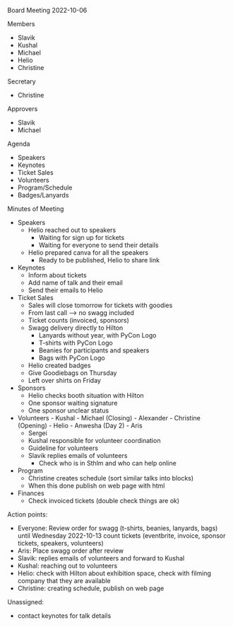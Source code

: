 Board Meeting 2022-10-06

Members
* Slavik
* Kushal
* Michael
* Helio
* Christine

Secretary
* Christine

Approvers
* Slavik
* Michael

Agenda
* Speakers 
* Keynotes
* Ticket Sales
* Volunteers
* Program/Schedule
* Badges/Lanyards

Minutes of Meeting
- Speakers
    - Helio reached out to speakers 
        - Waiting for sign up for tickets
        - Waiting for everyone to send their details
    - Helio prepared canva for all the speakers
        - Ready to be published, Helio to share link
- Keynotes
    - Inform about tickets
    - Add name of talk and their email
    - Send their emails to Helio
- Ticket Sales 
    - Sales will close tomorrow for tickets with goodies
    - From last call --> no swagg included
    - Ticket counts (invoiced, sponsors)
    - Swagg delivery directly to Hilton
        - Lanyards without year, with PyCon Logo
        - T-shirts with PyCon Logo
        - Beanies for participants and speakers
        - Bags with PyCon Logo
    - Helio created badges
    - Give Goodiebags on Thursday
    - Left over shirts on Friday
- Sponsors
    - Helio checks booth situation with Hilton
    - One sponsor waiting signature
    - One sponsor unclear status
- Volunteers
        - Kushal
        - Michael (Closing) 
        - Alexander
        - Christine (Opening)
        - Helio
        - Anwesha (Day 2)
        - Aris
    - Sergei 
    - Kushal responsible for volunteer coordination
    - Guideline for volunteers
    - Slavik replies emails of volunteers 
        - Check who is in Sthlm and who can help online
- Program
    - Christine creates schedule (sort similar talks into blocks)
    - When this done publish on web page with html
- Finances
    - Check invoiced tickets (double check things are ok) 


Action points: 
- Everyone: Review order for swagg (t-shirts, beanies, lanyards, bags) until Wednesday 2022-10-13
            count tickets (eventbrite, invoice, sponsor tickets, speakers, volunteers)
- Aris: Place swagg order after review
- Slavik: replies emails of volunteers and forward to Kushal
- Kushal: reaching out to volunteers
- Helio: check with Hilton about exhibition space, check with filming company that they are available
- Christine: creating schedule, publish on web page

Unassigned: 
- contact keynotes for talk details



